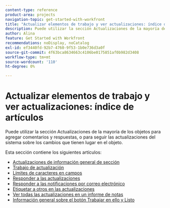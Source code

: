 ```yaml
---
content-type: reference
product-area: projects
navigation-topic: get-started-with-workfront
title: "Actualizar elementos de trabajo y ver actualizaciones: índice de artículos"
description: Puede utilizar la sección Actualizaciones de la mayoría de los objetos para agregar comentarios y respuestas, o para seguir las actualizaciones del sistema sobre los cambios que tienen lugar en el objeto.
author: Alina
feature: Get Started with Workfront
recommendations: noDisplay, noCatalog
exl-id: ef3440fd-92b7-4760-9f53-1b0e736d3a0f
source-git-commit: 4f63bca8634663c4106be0175851af0b982d3408
workflow-type: tm+mt
source-wordcount: '110'
ht-degree: 0%

---
```


# Actualizar elementos de trabajo y ver actualizaciones: índice de artículos

<!-- Audited: 02/2024 -->

Puede utilizar la sección Actualizaciones de la mayoría de los objetos para agregar comentarios y respuestas, o para seguir las actualizaciones del sistema sobre los cambios que tienen lugar en el objeto.

Esta sección contiene los siguientes artículos:

* [Actualizaciones de información general de sección](../../workfront-basics/updating-work-items-and-viewing-updates/updates-tab-overview.md)
* [Trabajo de actualización](../../workfront-basics/updating-work-items-and-viewing-updates/update-work.md)
* [Límites de caracteres en campos](../../workfront-basics/updating-work-items-and-viewing-updates/character-limits-in-fields.md)
* [Responder a las actualizaciones](../../workfront-basics/updating-work-items-and-viewing-updates/reply-to-updates.md)
* [Responder a las notificaciones por correo electrónico](../../workfront-basics/updating-work-items-and-viewing-updates/reply-to-email-notifications.md)
* [Etiquetar a otros en las actualizaciones](../../workfront-basics/updating-work-items-and-viewing-updates/tag-others-on-updates.md)
* [Ver todas las actualizaciones en un informe de notas](../../workfront-basics/updating-work-items-and-viewing-updates/view-all-updates-in-a-report.md)
* [Información general sobre el botón Trabajar en ello y Listo](../../workfront-basics/updating-work-items-and-viewing-updates/work-on-it-and-done-buttons-accept-complete-work.md)

